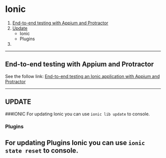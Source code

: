 # Ionic
1. [End-to-end testing with Appium and Protractor](#end-to-end-testing-with-appium-and-protractor)
2. [Update](#update)
    * Ionic
    * Plugins
3. 

---

## End-to-end testing with Appium and Protractor
See the follow link: [End-to-end testing an Ionic application with Appium and Protractor](http://tombuyse.com/end-to-end-testing-an-ionic-application-with-appium-and-protractor/)

---

## UPDATE 
###IONIC
For updating Ionic you can use `ionic lib update` to console.
### Plugins
For updating Plugins Ionic you can use `ionic state reset` to console.
---

